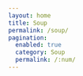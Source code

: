 ```yaml
---
layout: home
title: Soup
permalink: /soup/
pagination: 
  enabled: true
  category: Soup
  permalink: /:num/
---
```

